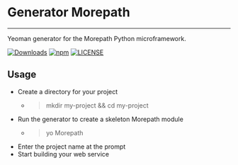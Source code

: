 # Generator Morepath
--------------------

Yeoman generator for the Morepath Python microframework.

[![Downloads](https://img.shields.io/npm/dm/generator-morepath.svg)](https://www.npmjs.com/package/generator-morepath) [![npm](https://img.shields.io/npm/v/generator-morepath.svg)](https://www.npmjs.com/package/hexo-auto-canonical) [![LICENSE](https://img.shields.io/npm/l/hexo-auto-canonical.svg)](LICENSE)

## Usage

* Create a directory for your project
    * >mkdir my-project && cd my-project
* Run the generator to create a skeleton Morepath module
    * >yo Morepath
* Enter the project name at the prompt
* Start building your web service
